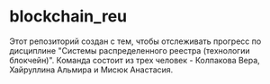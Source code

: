 # blockchain_reu
Этот репозиторий создан с тем, чтобы отслеживать прогресс по дисциплине "Системы распределенного реестра (технологии блокчейн)". Команда состоит из трех человек - Колпакова Вера, Хайруллина Альмира и Мисюк Анастасия.
